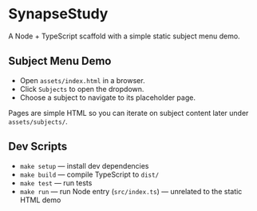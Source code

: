 # SynapseStudy

A Node + TypeScript scaffold with a simple static subject menu demo.

## Subject Menu Demo

- Open `assets/index.html` in a browser.
- Click `Subjects` to open the dropdown.
- Choose a subject to navigate to its placeholder page.

Pages are simple HTML so you can iterate on subject content later under `assets/subjects/`.

## Dev Scripts

- `make setup` — install dev dependencies
- `make build` — compile TypeScript to `dist/`
- `make test` — run tests
- `make run` — run Node entry (`src/index.ts`) — unrelated to the static HTML demo

